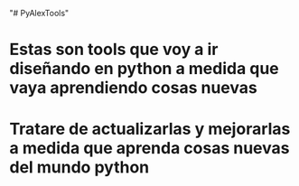"# PyAlexTools" 
# Estas son tools que voy a ir diseñando en python a medida que vaya aprendiendo cosas nuevas

# Tratare de actualizarlas y mejorarlas a medida que aprenda cosas nuevas del mundo python
